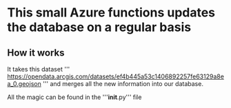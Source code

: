 # This small Azure functions updates the database on a regular basis



## How it works

It takes this dataset 
'''
https://opendata.arcgis.com/datasets/ef4b445a53c1406892257fe63129a8ea_0.geojson
'''
and merges all the new information into our database. 

All the magic can be found in the '''__init__.py''' file
